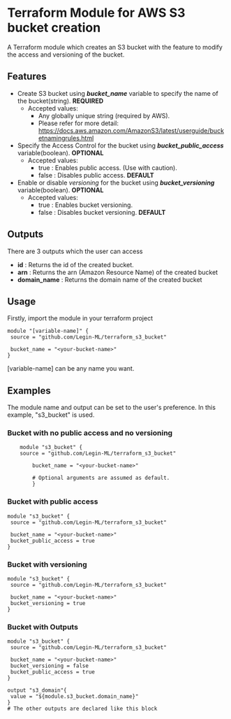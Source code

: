 # Terraform Module for AWS S3 bucket creation

A Terraform module which creates an S3 bucket with the feature to modify the access and versioning of the bucket.

## Features

- Create S3 bucket using **_bucket_name_** variable to specify the name of the bucket(string). **REQUIRED**
  - Accepted values:
    - Any globally unique string (required by AWS).
    - Please refer for more detail: https://docs.aws.amazon.com/AmazonS3/latest/userguide/bucketnamingrules.html
- Specify the Access Control for the bucket using **_bucket_public_access_** variable(boolean). **OPTIONAL**
  - Accepted values:
    - true : Enables public access. (Use with caution).
    - false : Disables public access. **DEFAULT**
- Enable or disable _versioning_ for the bucket using **_bucket_versioning_** variable(boolean). **OPTIONAL**
  - Accepted values:
    - true : Enables bucket versioning.
    - false : Disables bucket versioning. **DEFAULT**

## Outputs

There are 3 outputs which the user can access

- **id** : Returns the id of the created bucket.
- **arn** : Returns the arn (Amazon Resource Name) of the created bucket
- **domain_name** : Returns the domain name of the created bucket

## Usage

Firstly, import the module in your terraform project

    module "[variable-name]" {
     source = "github.com/Legin-ML/terraform_s3_bucket"

     bucket_name = "<your-bucket-name>"
    }

[variable-name] can be any name you want.

## Examples

The module name and output can be set to the user's preference. In this example, "s3_bucket" is used.

### Bucket with no public access and no versioning

```hcl
    module "s3_bucket" {
    source = "github.com/Legin-ML/terraform_s3_bucket"

        bucket_name = "<your-bucket-name>"

        # Optional arguments are assumed as default.
        }
```

### Bucket with public access

    module "s3_bucket" {
     source = "github.com/Legin-ML/terraform_s3_bucket"

     bucket_name = "<your-bucket-name>"
     bucket_public_access = true
    }

### Bucket with versioning

    module "s3_bucket" {
     source = "github.com/Legin-ML/terraform_s3_bucket"

     bucket_name = "<your-bucket-name>"
     bucket_versioning = true
    }

### Bucket with Outputs

    module "s3_bucket" {
     source = "github.com/Legin-ML/terraform_s3_bucket"

     bucket_name = "<your-bucket-name>"
     bucket_versioning = false
     bucket_public_access = true
    }

    output "s3_domain"{
     value = "${module.s3_bucket.domain_name}"
    }
    # The other outputs are declared like this block
